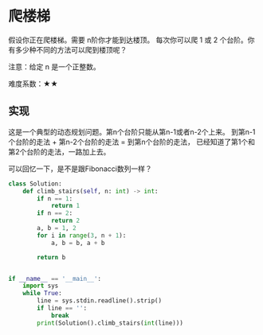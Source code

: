 # 爬楼梯

假设你正在爬楼梯。需要 n阶你才能到达楼顶。
每次你可以爬 1 或 2 个台阶。你有多少种不同的方法可以爬到楼顶呢？

注意：给定 n 是一个正整数。

难度系数：★★

## 实现

这是一个典型的动态规划问题。第n个台阶只能从第n-1或者n-2个上来。
到第n-1个台阶的走法 + 第n-2个台阶的走法 = 到第n个台阶的走法，
已经知道了第1个和第2个台阶的走法，一路加上去。

可以回忆一下，是不是跟Fibonacci数列一样？

```python
class Solution:
    def climb_stairs(self, n: int) -> int:
        if n == 1:
            return 1
        if n == 2:
            return 2
        a, b = 1, 2
        for i in range(3, n + 1):
            a, b = b, a + b

        return b


if __name__ == '__main__':
    import sys
    while True:
        line = sys.stdin.readline().strip()
        if line == '':
            break
        print(Solution().climb_stairs(int(line)))
```

